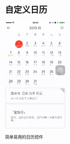 # 自定义日历


[![alt text](https://github.com/goodbruce/WatchCal/blob/master/12387121349802845141123123.gif "日历")](https://www.laileshuo.com)

简单易用的日历控件
